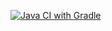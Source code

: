 [![Java CI with Gradle](https://github.com/Lisya93/Selenium2/actions/workflows/blank.yml/badge.svg)](https://github.com/Lisya93/Selenium2/actions/workflows/blank.yml)